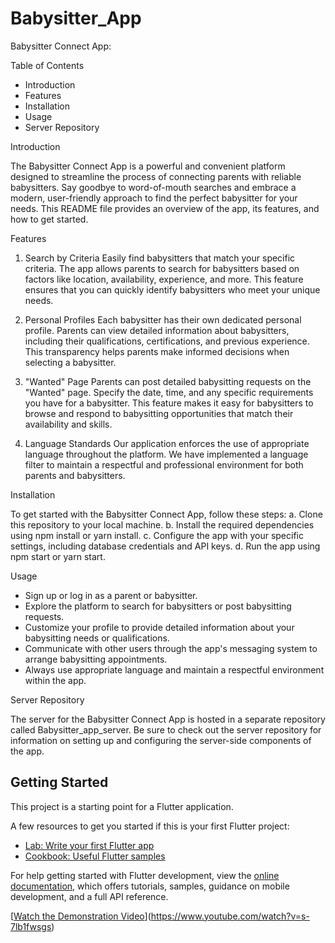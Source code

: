 # Babysitter_App

Babysitter Connect App:

Table of Contents
  - Introduction
  - Features
  - Installation
  - Usage
  - Server Repository
    
Introduction


The Babysitter Connect App is a powerful and convenient platform designed to streamline the process of connecting parents with reliable babysitters. Say goodbye to word-of-mouth searches and embrace a modern, user-friendly approach to find the perfect babysitter for your needs. This README file provides an overview of the app, its features, and how to get started.

Features

1. Search by Criteria
Easily find babysitters that match your specific criteria. The app allows parents to search for babysitters based on factors like location, availability, experience, and more. This feature ensures that you can quickly identify babysitters who meet your unique needs.

2. Personal Profiles
Each babysitter has their own dedicated personal profile. Parents can view detailed information about babysitters, including their qualifications, certifications, and previous experience. This transparency helps parents make informed decisions when selecting a babysitter.

3. "Wanted" Page
Parents can post detailed babysitting requests on the "Wanted" page. Specify the date, time, and any specific requirements you have for a babysitter. This feature makes it easy for babysitters to browse and respond to babysitting opportunities that match their availability and skills.

4. Language Standards
Our application enforces the use of appropriate language throughout the platform. We have implemented a language filter to maintain a respectful and professional environment for both parents and babysitters.

Installation

To get started with the Babysitter Connect App, follow these steps:
  a. Clone this repository to your local machine.
  b. Install the required dependencies using npm install or yarn install.
  c. Configure the app with your specific settings, including database credentials and API keys.
  d. Run the app using npm start or yarn start.
  
Usage

- Sign up or log in as a parent or babysitter.
- Explore the platform to search for babysitters or post babysitting requests.
- Customize your profile to provide detailed information about your babysitting needs or qualifications.
- Communicate with other users through the app's messaging system to arrange babysitting appointments.
- Always use appropriate language and maintain a respectful environment within the app.

Server Repository

The server for the Babysitter Connect App is hosted in a separate repository called Babysitter_app_server. Be sure to check out the server repository for information on setting up and configuring the server-side components of the app.

## Getting Started

This project is a starting point for a Flutter application.

A few resources to get you started if this is your first Flutter project:

- [Lab: Write your first Flutter app](https://docs.flutter.dev/get-started/codelab)
- [Cookbook: Useful Flutter samples](https://docs.flutter.dev/cookbook)

For help getting started with Flutter development, view the
[online documentation](https://docs.flutter.dev/), which offers tutorials,
samples, guidance on mobile development, and a full API reference.


<imge src='https://i.ytimg.com/vi/s-7lb1fwsgs/maxresdefault.jpg?sqp=-oaymwEmCIAKENAF8quKqQMa8AEB-AH-CYAC0AWKAgwIABABGFAgZShYMA8=&rs=AOn4CLATRhG2GJldlXrIoW9zgBrdfr7-zg' width=180/>

[[Watch the Demonstration Video](https://i.ytimg.com/vi/s-7lb1fwsgs/maxresdefault.jpg?sqp=-oaymwEmCIAKENAF8quKqQMa8AEB-AH-CYAC0AWKAgwIABABGFAgZShYMA8=&rs=AOn4CLATRhG2GJldlXrIoW9zgBrdfr7-zg)](https://www.youtube.com/watch?v=s-7lb1fwsgs)




